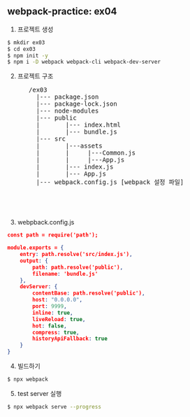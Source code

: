 ## webpack-practice: ex04
1. 프로젝트 생성
```bash
$ mkdir ex03
$ cd ex03
$ npm init -y
$ npm i -D webpack webpack-cli webpack-dev-server
```
2. 프로젝트 구조
    <pre>
      /ex03
        |--- package.json
        |--- package-lock.json
        |--- node-modules
        |--- public
        |       |--- index.html
        |       |--- bundle.js
        |--- src
        |       |---assets
        |       |     |---Common.js
        |       |     |---App.js
        |       |--- index.js
        |       |--- App.js
        |--- webpack.config.js [webpack 설정 파일]
    <pre>

3. webpback.config.js
```json
const path = require('path');

module.exports = {
    entry: path.resolve('src/index.js'),
    output: {
        path: path.resolve('public'),
        filename: 'bundle.js'
    },
    devServer: {
        contentBase: path.resolve('public'),
        host: "0.0.0.0",
        port: 9999,
        inline: true,
        liveReload: true,
        hot: false,
        compress: true,
        historyApiFallback: true
    }    
}
```

4. 빌드하기
```bash
$ npx webpack    
```

5. test server 실행
```bash
$ npx webpack serve --progress